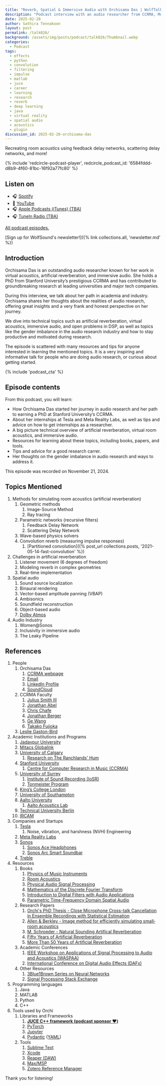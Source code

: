 ```yaml
---
title: "Reverb, Spatial & Immersive Audio with Orchisama Das | WolfTalk #026"
description: "Podcast interview with an audio researcher from CCRMA, Meta, Tesla, Uni Surrey, Sonos & King's College"
date: 2025-02-20
author: Sathira Tennakoon
layout: post
permalink: /talk026/
background: /assets/img/posts/podcast/talk026/Thumbnail.webp
categories:
  - Podcast
tags:
  - effects
  - python
  - convolution
  - filtering
  - impulse
  - matlab
  - juce
  - career
  - learning
  - research
  - reverb
  - deep learning
  - java
  - virtual reality
  - spatial audio
  - acoustics
  - plugin
discussion_id: 2025-02-20-orchisama-das
---
```

Recreating room acoustics using feedback delay networks, scattering delay networks, and more!

{% include 'redcircle-podcast-player', redcircle_podcast_id: '6584fddd-d8b9-4f60-81bc-16f92a77fc80' %}

## Listen on

* 🎧 [Spotify](https://open.spotify.com/episode/2GeSXmtBopJcSFcedfsJ1v?si=bAGMkXK6SbGXVdbWQVCyMA)
* 🎥 [YouTube](https://youtu.be/UaWuxYKQhu8?si=hmsMc45rEF1-4omI)
* 🎧 [Apple Podcasts (iTunes) (TBA)](#)
* 🎧 [TuneIn Radio (TBA)](#)

[All podcast episodes.](/podcast)

[Sign up for WolfSound's newsletter!]({% link collections.all, 'newsletter.md' %})

## Introduction

Orchisama Das is an outstanding audio researcher known for her work in virtual acoustics, artificial reverberation, and immersive audio. She holds a PhD from Stanford University’s prestigious CCRMA and has contributed to groundbreaking research at leading universities and major tech companies.

During this interview, we talk about her path in academia and industry. Orchisama shares her thoughts about the realities of audio research, offering great insights and a very frank and honest perspective on her journey.

We dive into technical topics such as artificial reverberation, virtual acoustics, immersive audio, and open problems in DSP, as well as topics like the gender imbalance in the audio research industry and how to stay productive and motivated during research.

The episode is scattered with many resources and tips for anyone interested in learning the mentioned topics. It is a very inspiring and informative talk for people who are doing audio research, or curious about getting started.

{% include 'podcast_cta' %}

## Episode contents

From this podcast, you will learn:

- How Orchisama Das started her journey in audio research and her path to earning a PhD at Stanford University’s CCRMA.
- About her internships at Tesla and Meta Reality Labs, as well as tips and advice on how to get internships as a researcher.
- A big picture technical overview of artificial reverberation, virtual room acoustics, and immersive audio.
- Resources for learning about these topics, including books, papers, and tools.
- Tips and advice for a good research carrer.
- Her thoughts on the gender imbalance in audio research and ways to address it.

This episode was recorded on November 21, 2024.

## Topics Mentioned

1. Methods for simulating room acoustics (artificial reverberation)
   1. Geometric methods
      1. Image-Source Method
      2. Ray tracing
   2. Parametric networks (recursive filters)
      1. Feedback Delay Network
      2. Scattering Delay Network
   3. Wave-based physics solvers
   4. Convolution reverb (measuring impulse responses)
      1. [Partitioned convolution]({% post_url collections.posts, '2021-05-14-fast-convolution' %})
2. Challenges in artificial reverberation
   1. Listener movement (6 degrees of freedom)
   2. Modeling reverb in complex geometries
   3. Real-time implementation
3. Spatial audio
   1. Sound source localization
   2. Binaural rendering
   3. Vector-based amplitude panning (VBAP)
   4. Ambisonics
   5. Soundfield reconstruction
   6. Object-based audio
   7. [Dolby Atmos](https://www.dolby.com/technologies/dolby-atmos/)
4. Audio Industry
   1. Women@Sonos
   2. Inclusivity in immersive audio
   3. The Leaky Pipeline

## References

1. People
    1. Orchisama Das
        1. [CCRMA webpage](https://ccrma.stanford.edu/~orchi/)
        2. [Email](mailto:odas@stanford.edu)
        3. [LinkedIn Profile](https://www.linkedin.com/in/orchisamadas/)
        4. [SoundCloud](https://soundcloud.com/orchisama-das)
    2. CCRMA Faculty
        1. [Julius Smith III](https://ccrma.stanford.edu/~jos/)
        2. [Jonathan Abel](https://ccrma.stanford.edu/people/jonathan-abel)
        3. [Chris Chafe](https://ccrma.stanford.edu/people/chris-chafe)
        4. [Jonathan Berger](https://ccrma.stanford.edu/people/jonathan-berger)
        5. [Ge Wang](https://ccrma.stanford.edu/people/ge-wang)
        6. [Takako Fujioka](https://ccrma.stanford.edu/people/takako-fujioka)
    3. [Leslie Gaston-Bird](https://www.linkedin.com/in/lesliegaston/)
2. Academic Institutions and Programs
    1. [Jadavpur University](https://jadavpuruniversity.in)
    2. [Mitacs Globalink](https://www.mitacs.ca/our-programs/globalink-research-internship-students/)
    3. [University of Calgary](https://www.ucalgary.ca)
        1. [Research on The Ranchlands' Hum](https://calgaryherald.com/news/local-news/researchers-develop-app-to-record-ranchlands-hum)
    4. [Stanford University](https://www.stanford.edu)
        1. [Centre for Computer Research in Music (CCRMA)](https://ccrma.stanford.edu)
    5. [University of Surrey](https://www.surrey.ac.uk)
        1. [Institute of Sound Recording (IoSR)](https://iosr.surrey.ac.uk)
        2. [Tonmeister Program](https://www.surrey.ac.uk/undergraduate/music-and-sound-recording-tonmeister)
    6. [King’s College London](https://www.kcl.ac.uk)
    7. [University of Southampton](https://www.southampton.ac.uk)
    8. [Aalto University](https://www.aalto.fi/en)
        1. [Aalto Acoustics Lab](https://www.aalto.fi/en/aalto-acoustics-lab)
    9. [Technical University Berlin](https://www.tu.berlin)
    10. [IRCAM](https://www.ircam.fr)
3. Companies and Startups
    1. [Tesla](https://www.tesla.com)
        1. Noise, vibration, and harshness (NVH) Engineering
    2. [Meta Reality Labs](https://about.meta.com/realitylabs/)
    3. [Sonos](https://www.sonos.com)
        1. [Sonos Ace Headphones](https://www.sonos.com/en/shop/sonos-ace)
        2. [Sonos Arc Smart Soundbar](https://www.sonos.com/en/shop/arc-black)
    4. [Treble](https://www.treble.tech)
4. Resources
    1. Books
        1. [Physics of Music Instruments](https://link.springer.com/book/10.1007/978-0-387-21603-4)
        2. [Room Acoustics](https://www.routledge.com/Room-Acoustics/Kuttruff-Vorlander/p/book/9781032478258?srsltid=AfmBOoq32MjSfMUMVw73SWFnWipv3xAiWXCQiLAn8IynWiLk81JkfunE)
        3. [Physical Audio Signal Processing](https://ccrma.stanford.edu/~jos/pasp/)
        4. [Mathematics of the Discrete Fourier Transform](https://ccrma.stanford.edu/~jos/st/)
        5. [Introduction to Digital Filters with Audio Applications](https://ccrma.stanford.edu/~jos/filters/)
        6. [Parametric Time-Frequency Domain Spatial Audio](https://onlinelibrary.wiley.com/doi/book/10.1002/9781119252634)
    2. Research Papers
        1. [Orchi's PhD Thesis - Close Microphone Cross-talk Cancellation in Ensemble Recordings with Statistical Estimation](https://ccrma.stanford.edu/~orchi/Documents/odas_thesis_final.pdf)
        2. [Allen & Berkley - Image method for efficiently simulating small‐room acoustics](https://pubs.aip.org/asa/jasa/article-abstract/65/4/943/765693/Image-method-for-efficiently-simulating-small-room?redirectedFrom=fulltext) 
        3. [M. Schroeder - Natural Sounding Artifical Reverberation](https://hajim.rochester.edu/ece/sites/zduan/teaching/ece472/reading/Schroeder_1962.pdf)
        4. [Fifty Years of Artificial Reverberation](https://ieeexplore.ieee.org/document/6161610)
        5. [More Than 50 Years of Artificial Reverberation](https://www.researchgate.net/publication/296415959_More_Than_50_Years_of_Artificial_Reverberation)
    3. Academic Conferences
        1. [IEEE Workshop on Applications of Signal Processing to Audio and Acoustics  (WASPAA)](https://waspaa.com)
        2. [International Conference on Digital Audio Effects (DAFx)](https://www.dafx.de)
    4. Other Resources
        1. [3Blue1Brown Series on Neural Networks](https://www.youtube.com/playlist?list=PLZHQObOWTQDNU6R1_67000Dx_ZCJB-3pi)
        2. [Signal Processing Stack Exchange](https://dsp.stackexchange.com)
5. Programming languages
    1. Java
    2. MATLAB
    3. Python
    4. C++
6. Tools used by Orchi
    1. Libraries and Frameworks
        1. [**JUCE C++ framework (podcast sponsor ♥️)**](https://juce.com/)
        2. [PyTorch](https://pytorch.org)
        3. [Jupyter](https://jupyter.org/)
        4. [Pydantic](https://docs.pydantic.dev/latest/) ([YAML](https://yaml.org))
    2. Tools
        1. [Sublime Text](https://www.sublimetext.com)
        2. [Xcode](https://developer.apple.com/xcode/)
        3. [Reaper (DAW)](https://www.reaper.fm)
        4. [Max/MSP](https://cycling74.com/products/max)
        5. [Zotero Reference Manager](https://www.zotero.org)

Thank you for listening!
